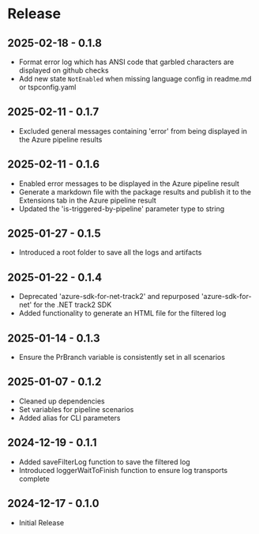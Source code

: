 # Release

## 2025-02-18 - 0.1.8

- Format error log which has ANSI code that garbled characters are displayed on github checks
- Add new state `NotEnabled` when missing language config in readme.md or tspconfig.yaml

## 2025-02-11 - 0.1.7

- Excluded general messages containing 'error' from being displayed in the Azure pipeline results

## 2025-02-11 - 0.1.6

- Enabled error messages to be displayed in the Azure pipeline result
- Generate a markdown file with the package results and publish it to the Extensions tab in the Azure pipeline result
- Updated the 'is-triggered-by-pipeline' parameter type to string

## 2025-01-27 - 0.1.5

- Introduced a root folder to save all the logs and artifacts

## 2025-01-22 - 0.1.4

- Deprecated 'azure-sdk-for-net-track2' and repurposed 'azure-sdk-for-net' for the .NET track2 SDK
- Added functionality to generate an HTML file for the filtered log

## 2025-01-14 - 0.1.3

- Ensure the PrBranch variable is consistently set in all scenarios

## 2025-01-07 - 0.1.2

- Cleaned up dependencies
- Set variables for pipeline scenarios
- Added alias for CLI parameters

## 2024-12-19 - 0.1.1

- Added saveFilterLog function to save the filtered log
- Introduced loggerWaitToFinish function to ensure log transports complete

## 2024-12-17 - 0.1.0

- Initial Release
